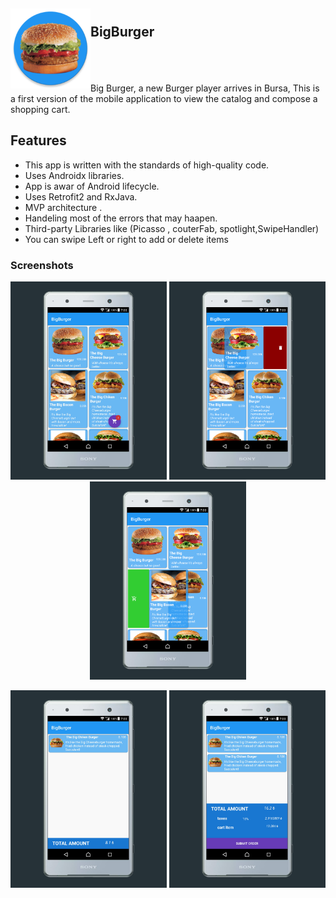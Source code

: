 <h2> <img align="left" src="/app/src/main/res/mipmap-xxxhdpi/ic_launcher.png" width="128" height="128"> 
  <br />BigBurger</h2>
  
<br />
<br>
<br>
Big Burger, a new Burger player arrives in Bursa, This is a  first version of the mobile application to
view the catalog and compose a shopping cart.

## Features
<ul>
 <li> This app is written with the standards of high-quality code.</li>
 <li> Uses Androidx libraries.</li>
 <li> App is awar of Android lifecycle.</li>
 <li> Uses Retrofit2 and RxJava.</li>
 <li> MVP architecture .</li>
 <li> Handeling most of the errors that may haapen. </li>
 <li> Third-party Libraries like (Picasso , couterFab, spotlight,SwipeHandler)</li>
 <li> You can swipe Left or right to add or delete items</li>
 </ul>

### Screenshots 
<p align="center"> <img src="screenshot/mainactivity.png" width="250"> <img src="/screenshot/swipeL.png" width="250"> <img src="/screenshot/swipeR.png" width="250"> </p>
<p align="center"> <img src="/screenshot/cartActivity.png" width="250"> <img src="/screenshot/cartactivityExtended.png" width="250"> </p>
